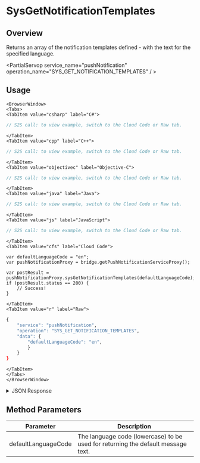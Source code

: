# SysGetNotificationTemplates
## Overview
Returns an array of the notification templates defined - with the text for the specified language.

<PartialServop service_name="pushNotification" operation_name="SYS_GET_NOTIFICATION_TEMPLATES" / >

## Usage

```mdx-code-block
<BrowserWindow>
<Tabs>
<TabItem value="csharp" label="C#">
```

```csharp
// S2S call: to view example, switch to the Cloud Code or Raw tab.
```

```mdx-code-block
</TabItem>
<TabItem value="cpp" label="C++">
```

```cpp
// S2S call: to view example, switch to the Cloud Code or Raw tab.
```

```mdx-code-block
</TabItem>
<TabItem value="objectivec" label="Objective-C">
```

```objectivec
// S2S call: to view example, switch to the Cloud Code or Raw tab.
```

```mdx-code-block
</TabItem>
<TabItem value="java" label="Java">
```

```java
// S2S call: to view example, switch to the Cloud Code or Raw tab.
```

```mdx-code-block
</TabItem>
<TabItem value="js" label="JavaScript">
```

```javascript
// S2S call: to view example, switch to the Cloud Code or Raw tab.
```

```mdx-code-block
</TabItem>
<TabItem value="cfs" label="Cloud Code">
```

```cfscript
var defaultLanguageCode = "en";
var pushNotificationProxy = bridge.getPushNotificationServiceProxy();

var postResult = pushNotificationProxy.sysGetNotificationTemplates(defaultLanguageCode);
if (postResult.status == 200) {
    // Success!
}
```

```mdx-code-block
</TabItem>
<TabItem value="r" label="Raw">
```

```r
{
	"service": "pushNotification",
	"operation": "SYS_GET_NOTIFICATION_TEMPLATES",
	"data": {
		"defaultLanguageCode": "en",
		}
	}
}
```

```mdx-code-block
</TabItem>
</Tabs>
</BrowserWindow>
```

<details>
<summary>JSON Response</summary>

```json
{
    "data": {
        "pushTemplates": 
        [
            {
                "notificationTemplateId" : 1,
                "name" : "awesomeSaleNotification",
                "defaultMessage" : "This is english text!",
                "updatedAt" : 1591730181151
            },
            {

                "notificationTemplateId" : 2,
                "name" : "anotherNotification",
                "message" : "This is another notification",
                "updatedAt" : 1591734121222
            }
        ]
    },
    "status": 200
}
```
</details>

## Method Parameters
Parameter | Description
--------- | -----------
defaultLanguageCode | The language code (lowercase) to be used for returning the default message text.


